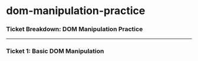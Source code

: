 # dom-manipulation-practice
### **Ticket Breakdown: DOM Manipulation Practice**

---

### **Ticket 1: Basic DOM Manipulation**
